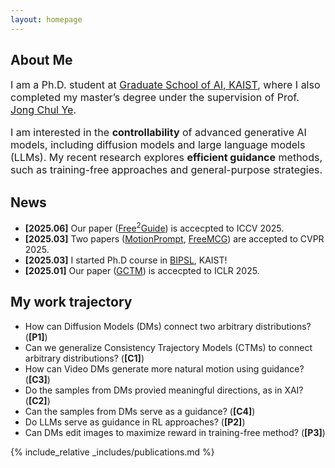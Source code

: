 ```yaml
---
layout: homepage
---
```


## About Me

<p style="font-size: 16px;">
I am a Ph.D. student at <a href="https://gsai.kaist.ac.kr/">Graduate School of AI, KAIST</a>, where I also completed my master’s degree under the supervision of Prof. <a href="https://bispl.weebly.com/professor.html">Jong Chul Ye</a>.
</p>

<p style="font-size: 16px;">
I am interested in the <strong>controllability</strong> of advanced generative AI models, including diffusion models and large language models (LLMs). My recent research explores <strong>efficient guidance</strong> methods, such as training-free approaches and general-purpose strategies.
</p>

## News

- **[2025.06]** Our paper (<a href="https://arxiv.org/abs/2411.17041">Free<sup>2</sup>Guide</a>) is accecpted to ICCV 2025.
- **[2025.03]** Two papers (<a href="https://arxiv.org/abs/2411.15540">MotionPrompt</a>, <a href="https://arxiv.org/abs/2411.15265">FreeMCG</a>) are accepted to CVPR 2025.
- **[2025.03]** I started Ph.D course in <a href="https://bispl.weebly.com/">BIPSL</a>, KAIST!
- **[2025.01]** Our paper (<a href="https://arxiv.org/abs/2403.12510">GCTM</a>) is accecpted to ICLR 2025.

## My work trajectory

- How can Diffusion Models (DMs) connect two arbitrary distributions? (**[P1]**)
- Can we generalize Consistency Trajectory Models (CTMs) to connect arbitrary distributions? (**[C1]**)
- How can Video DMs generate more natural motion using guidance? (**[C3]**)
- Do the samples from DMs provied meaningful directions, as in XAI? (**[C2]**)
- Can the samples from DMs serve as a guidance? (**[C4]**)
- Do LLMs serve as guidance in RL approaches? (**[P2]**)
- Can DMs edit images to maximize reward in training-free method? (**[P3]**)

{% include_relative _includes/publications.md %}

